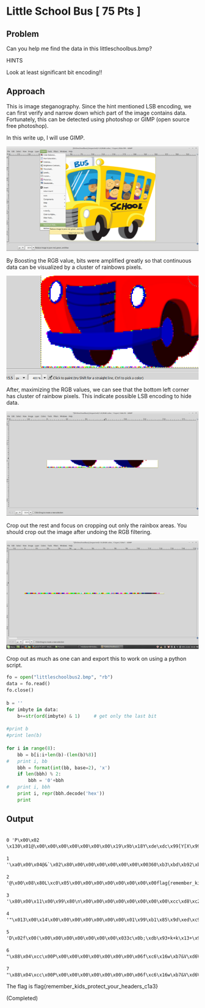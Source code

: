 # Little School Bus [ 75 Pts ]

## Problem

Can you help me find the data in this littleschoolbus.bmp?

HINTS

Look at least significant bit encoding!!

## Approach

This is image steganography. Since the hint mentioned LSB encoding, we can first verify and narrow down which part of the image contains data.
Fortunately, this can be detected using photoshop or GIMP (open source free photoshop).

In this write up, I will use GIMP.

![Screenshot of GIMP dropdown menu](Screenshots/1_bus.png)

By Boosting the RGB value, bits were amplified greatly so that continuous data can be visualized by a cluster of rainbows pixels.

![Found the data cluster](Screenshots/2_bus.png)

After, maximizing the RGB values, we can see that the bottom left corner has cluster of rainbow pixels. This indicate possible LSB encoding to hide data.

![Narrow down the search](Screenshots/3_bus.png)

Crop out the rest and focus on cropping out only the rainbox areas. You should crop out the image after undoing the RGB filtering.

![Obtain cluster](Screenshots/4_bus.png)

Crop out as much as one can and export this to work on using a python script.

```python
fo = open("littleschoolbus2.bmp", "rb")
data = fo.read()
fo.close()

b = ''
for imbyte in data:
	b+=str(ord(imbyte) & 1)		# get only the last bit

#print b
#print len(b)

for i in range(8):
	bb = b[i:i+len(b)-(len(b)%8)]
#	print i, bb
	bbh = format(int(bb, base=2), 'x')
	if len(bbh) % 2:
		bbh = '0'+bbh
#	print i, bbh
	print i, repr(bbh.decode('hex'))
	print

```

## Output

```

0 'P\x00\x02 \x130\x01@\x00\x00\x00\x00\x00\x00\x00\x19\x9b\x18Y\xde\xdc\x99[Y[X\x99\\\x97\xda\xdaY\x1c\xd7\xdc\x1c\x9b\xdd\x19X\xdd\x17\xde[\xdd\\\x97\xda\x19XY\x19\\\x9c\xd7\xd8\xccXL\xdf\x7f'

1 '\xa0\x00\x04@&`\x02\x80\x00\x00\x00\x00\x00\x00\x00360\xb3\xbd\xb92\xb6\xb2\xb6\xb12\xb9/\xb5\xb4\xb29\xaf\xb897\xba2\xb1\xba/\xbc\xb7\xba\xb9/\xb42\xb0\xb22\xb99\xaf\xb1\x98\xb0\x99\xbe\xff'

2 '@\x00\x08\x80L\xc0\x05\x00\x00\x00\x00\x00\x00\x00\x00flag{remember_kids_protect_your_headers_c1a3}\xff'

3 '\x80\x00\x11\x00\x99\x80\n\x00\x00\x00\x00\x00\x00\x00\x00\xcc\xd8\xc2\xce\xf6\xe4\xca\xda\xca\xda\xc4\xca\xe4\xbe\xd6\xd2\xc8\xe6\xbe\xe0\xe4\xde\xe8\xca\xc6\xe8\xbe\xf2\xde\xea\xe4\xbe\xd0\xca\xc2\xc8\xca\xe4\xe6\xbe\xc6b\xc2f\xfb\xff'

4 '"\x013\x00\x14\x00\x00\x00\x00\x00\x00\x00\x01\x99\xb1\x85\x9d\xed\xc9\x95\xb5\x95\xb5\x89\x95\xc9}\xad\xa5\x91\xcd}\xc1\xc9\xbd\xd1\x95\x8d\xd1}\xe5\xbd\xd5\xc9}\xa1\x95\x85\x91\x95\xc9\xcd}\x8c\xc5\x84\xcd\xf7\xff'

5 'D\x02f\x00(\x00\x00\x00\x00\x00\x00\x00\x033c\x0b;\xdb\x93+k+k\x13+\x92\xfb[K#\x9a\xfb\x83\x93{\xa3+\x1b\xa2\xfb\xcb{\xab\x92\xfbC+\x0b#+\x93\x9a\xfb\x19\x8b\t\x9b\xef\xff'

6 "\x88\x04\xcc\x00P\x00\x00\x00\x00\x00\x00\x00\x06f\xc6\x16w\xb7&V\xd6V\xd6&W%\xf6\xb6\x96G5\xf7\x07&\xf7FV7E\xf7\x96\xf7W%\xf6\x86V\x16FW'5\xf63\x16\x137\xdf\xff"

7 "\x88\x04\xcc\x00P\x00\x00\x00\x00\x00\x00\x00\x06f\xc6\x16w\xb7&V\xd6V\xd6&W%\xf6\xb6\x96G5\xf7\x07&\xf7FV7E\xf7\x96\xf7W%\xf6\x86V\x16FW'5\xf63\x16\x137\xdf\xff"

```

The flag is flag{remember_kids_protect_your_headers_c1a3}

(Completed)
